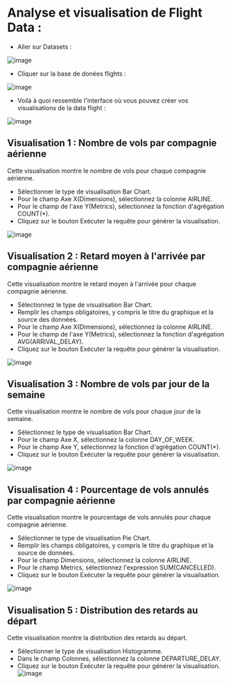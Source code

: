 # Analyse et visualisation de Flight Data :

- Aller sur Datasets : 

![image](https://user-images.githubusercontent.com/123749462/230634813-2cd6920b-2cd1-4719-867b-2450f4c51466.png)

- Cliquer sur la base de donées flights :

![image](https://user-images.githubusercontent.com/123749462/230635653-6784e4a5-86fa-47d9-b3d5-8faf31767e6d.png)

- Voilà à quoi ressemble l'interface où vous pouvez créer vos visualisations de la data flight :

![image](https://user-images.githubusercontent.com/123749462/230751632-05f0a951-c25f-4115-a26e-52c1bd5ecf1b.png)

## Visualisation 1 : Nombre de vols par compagnie aérienne
Cette visualisation montre le nombre de vols pour chaque compagnie aérienne.

- Sélectionner le type de visualisation Bar Chart.
- Pour le champ Axe X(Dimensions), sélectionnez la colonne AIRLINE.
- Pour le champ de l'axe Y(Metrics), sélectionnez la fonction d'agrégation COUNT(*).
- Cliquez sur le bouton Exécuter la requête pour générer la visualisation.

![image](https://user-images.githubusercontent.com/123749462/230803352-d8cf650c-148f-46d0-b57e-54e795777d46.png)

## Visualisation 2 : Retard moyen à l'arrivée par compagnie aérienne
Cette visualisation montre le retard moyen à l'arrivée pour chaque compagnie aérienne.

- Sélectionnez le type de visualisation Bar Chart.
- Remplir les champs obligatoires, y compris le titre du graphique et la source des données.
- Pour le champ Axe X(Dimensions), sélectionnez la colonne AIRLINE.
- Pour le champ de l'axe Y(Metrics), sélectionnez la fonction d'agrégation AVG(ARRIVAL_DELAY).
- Cliquez sur le bouton Exécuter la requête pour générer la visualisation.

![image](https://user-images.githubusercontent.com/123749462/230936017-70dc86d6-e3c3-4f66-92a5-da95c536d388.png)

## Visualisation 3 : Nombre de vols par jour de la semaine

Cette visualisation montre le nombre de vols pour chaque jour de la semaine.

- Sélectionnez le type de visualisation Bar Chart.
- Pour le champ Axe X, sélectionnez la colonne DAY_OF_WEEK.
- Pour le champ Axe Y, sélectionnez la fonction d'agrégation COUNT(*).
- Cliquez sur le bouton Exécuter la requête pour générer la visualisation.


![image](https://user-images.githubusercontent.com/123749462/230937035-d37cc995-9df7-4e5e-b19d-d043380a56d9.png)

## Visualisation 4 : Pourcentage de vols annulés par compagnie aérienne
Cette visualisation montre le pourcentage de vols annulés pour chaque compagnie aérienne.


- Sélectionner le type de visualisation Pie Chart.
- Remplir les champs obligatoires, y compris le titre du graphique et la source de données.
- Pour le champ Dimensions, sélectionnez la colonne AIRLINE.
- Pour le champ Metrics, sélectionnez l'expression SUM(CANCELLED).
- Cliquez sur le bouton Exécuter la requête pour générer la visualisation.

![image](https://user-images.githubusercontent.com/123749462/230939429-61daeff3-399e-4006-a0c0-08e5a4458a18.png)

## Visualisation 5 : Distribution des retards au départ
Cette visualisation montre la distribution des retards au départ.

- Sélectionner le type de visualisation Histogramme.
- Dans le champ Colonnes, sélectionnez la colonne DEPARTURE_DELAY.
- Cliquez sur le bouton Exécuter la requête pour générer la visualisation.
![image](https://user-images.githubusercontent.com/123749462/231005320-a417f766-d837-444a-a1ac-dcfadb8aee17.png)

